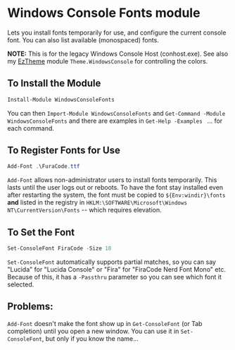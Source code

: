 # Windows Console Fonts module

Lets you install fonts temporarily for use, and configure the current console font. You can also list available (monospaced) fonts.

**NOTE:** This is for the legacy Windows Console Host (conhost.exe). See also my [EzTheme](/jaykul/EzTheme) module `Theme.WindowsConsole` for controlling the colors.

## To Install the Module

```PowerShell
Install-Module WindowsConsoleFonts
```

You can then `Import-Module WindowsConsoleFonts` and `Get-Command -Module WindowsConsoleFonts` and there are examples in `Get-Help -Examples ` ... for each command.

## To Register Fonts for Use

```PowerShell
Add-Font .\FuraCode.ttf
```

`Add-Font` allows non-administrator users to install fonts temporarily. This lasts until the user logs out or reboots.
To have the font stay installed even after restarting the system, the font must be copied to `${Env:windir}\fonts` **and** listed in the registry in `HKLM:\SOFTWARE\Microsoft\Windows NT\CurrentVersion\Fonts` -- which requires elevation.

## To Set the Font

```PowerShell
Set-ConsoleFont FiraCode -Size 18
```

`Set-ConsoleFont` automatically supports partial matches, so you can say "Lucida" for "Lucida Console" or "Fira" for "FiraCode Nerd Font Mono" etc. Because of this, it has a `-Passthru` parameter so you can see which font it selected.

## Problems:

`Add-Font` doesn't make the font show up in `Get-ConsoleFont` (or Tab completion) until you open a new window. You can use it in `Set-ConsoleFont`, but only if you know the name...
